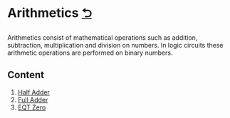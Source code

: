 # Arithmetics [⮌](../README.md)
Arithmetics consist of mathematical operations such as addition, subtraction, multiplication and division on numbers.
In logic circuits these arithmetic operations are performed on binary numbers.

## Content

1. [Half Adder](./half-adder/README.md)
2. [Full Adder](./full-adder/README.md)
3. [EQT Zero](equal-to-zero/README.md)